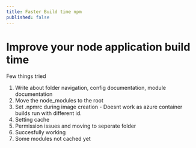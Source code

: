 ```yaml
---
title: Faster Build time npm
published: false
---
```


# [](#header-1)Improve your node application build time

Few things tried
1. Write about folder navigation, config documentation, module documentation
2. Move the node_modules to the root
3. Set .npmrc during image creation - Doesnt work as azure container builds run with different id.
4. Setting cache 
5. Permission issues and moving to seperate folder
6. Succesfully working
7. Some modules not cached yet
